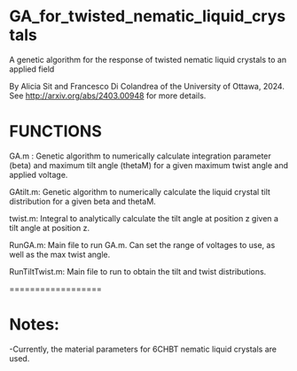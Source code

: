 # GA_for_twisted_nematic_liquid_crystals
A genetic algorithm for the response of twisted nematic liquid crystals to an applied field

By Alicia Sit and Francesco Di Colandrea of the University of Ottawa, 2024.
See http://arxiv.org/abs/2403.00948 for more details.

# FUNCTIONS
GA.m : Genetic algorithm to numerically calculate integration parameter (beta) and maximum tilt angle (thetaM) for a given maximum twist angle and applied voltage.
 
GAtilt.m: Genetic algorithm to numerically calculate the liquid crystal tilt distribution for a given beta and thetaM.

twist.m: Integral to analytically calculate the tilt angle at position z given a tilt angle at position z.

RunGA.m: Main file to run GA.m. Can set the range of voltages to use, as well as the max twist angle.

RunTiltTwist.m: Main file to run to obtain the tilt and twist distributions.

==================
# Notes:
-Currently, the material parameters for 6CHBT nematic liquid crystals are used.
